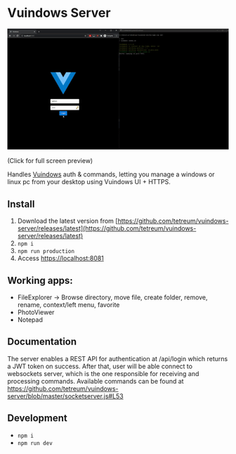 # Vuindows Server

[![Click for full screen preview](https://github.com/tetreum/vuindows-server/raw/master/preview/preview.gif)](https://cdn.jsdelivr.net/gh/tetreum/vuindows-server/preview/preview.mp4)

(Click for full screen preview)

Handles [Vuindows](https://github.com/tetreum/vuindows-server/releases/latest) auth & commands, letting you manage a windows or linux pc from your desktop using Vuindows UI + HTTPS.

## Install

1. Download the latest version from [https://github.com/tetreum/vuindows-server/releases/latest](https://github.com/tetreum/vuindows-server/releases/latest)
2. `npm i`
3. `npm run production`
4. Access [https://localhost:8081](https://localhost:8081)

## Working apps:
- FileExplorer -> Browse directory, move file, create folder, remove, rename, context/left menu, favorite
- PhotoViewer
- Notepad

## Documentation

The server enables a REST API for authentication at /api/login which returns a JWT token on success.
After that, user will be able connect to websockets server, which is the one responsible for receiving and processing commands.
Available commands can be found at https://github.com/tetreum/vuindows-server/blob/master/socketserver.js#L53

## Development
- `npm i`
- `npm run dev`